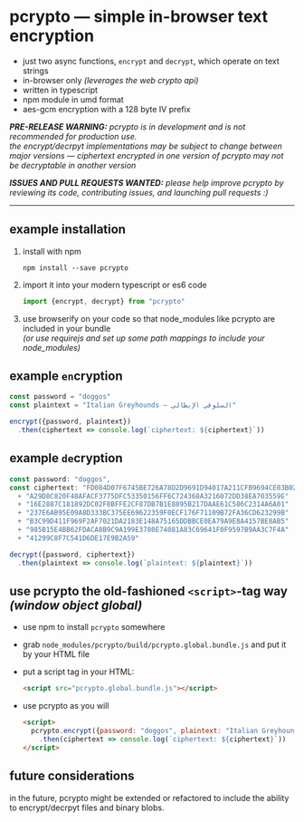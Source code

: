 
pcrypto — simple in-browser text encryption
===========================================

  - just two async functions, `encrypt` and `decrypt`, which operate on text strings
  - in-browser only *(leverages the web crypto api)*
  - written in typescript
  - npm module in umd format
  - aes-gcm encryption with a 128 byte IV prefix

***PRE-RELEASE WARNING:*** *pcrypto is in development and is not recommended for production use.*  
*the encrypt/decrpyt implementations may be subject to change between major versions — ciphertext encrypted in one version of pcrypto may not be decryptable in another version*

***ISSUES AND PULL REQUESTS WANTED:*** *please help improve pcrypto by reviewing its code, contributing issues, and launching pull requests :)*

--------

example installation
--------------------

  1. install with npm

      `npm install --save pcrypto`

  2. import it into your modern typescript or es6 code

      ```typescript
      import {encrypt, decrypt} from "pcrypto"
      ```

  3. use browserify on your code so that node_modules like pcrypto are included in your bundle  
    *(or use requirejs and set up some path mappings to include your node_modules)*


example `en`cryption
--------------------

```typescript
const password = "doggos"
const plaintext = "Italian Greyhounds — السلوقي الإيطالي"

encrypt({password, plaintext})
  .then(ciphertext => console.log(`ciphertext: ${ciphertext}`))
```


example `de`cryption
--------------------

```typescript
const password: "doggos",
const ciphertext: "FD084D07F6745BE726A78D2D9691D94017A211CFB9694CE03B028A0"
  + "A29D8C820F48AFACF3775DFC53350156FF6C724368A3216072DD38EA703559E"
  + "16E2887C181892DC02F8BFFE2CF87DB7B1E8895B217DAAE61C586C2314A6A01"
  + "237E6AB95E09A8D333BC375EE69622359F0ECF176F71109B72FA36CD623299B"
  + "B3C99D411F969F2AF7021DA2183E148A75165DDBBCE0EA79A9E8A4157BE8AB5"
  + "985B15E4BB62FDACA8B9C9A199E3780E74081A83C69641F0F9597B9AA3C7F4A"
  + "41299C8F7C541D6DE17E9B2A59"

decrypt({password, ciphertext})
  .then(plaintext => console.log(`plaintext: ${plaintext}`))
```

use pcrypto the old-fashioned `<script>`-tag way *(window object global)*
-------------------------------------------------------------------------

  - use npm to install `pcrypto` somewhere
  - grab `node_modules/pcrypto/build/pcrypto.global.bundle.js` and put it by your HTML file

  - put a script tag in your HTML:

    ```html
    <script src="pcrypto.global.bundle.js"></script>
    ```

  - use pcrypto as you will

    ```html
    <script>
      pcrypto.encrypt({password: "doggos", plaintext: "Italian Greyhounds"})
        .then(ciphertext => console.log(`ciphertext: ${ciphertext}`))
    </script>
    ```

future considerations
---------------------

in the future, pcrypto might be extended or refactored to include the ability to encrypt/decrpyt files and binary blobs.
